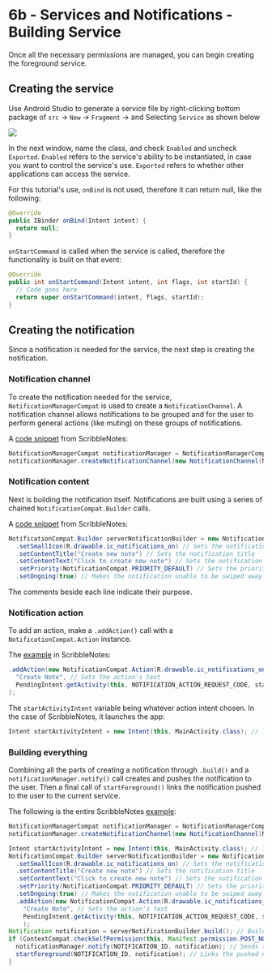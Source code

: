 # 6b - Services and Notifications - Building Service

Once all the necessary permissions are managed, you can begin creating the foreground service. 

## Creating the service

Use Android Studio to generate a service file by right-clicking bottom package of `src` -> `New` -> `Fragment` -> and Selecting `Service` as shown below

<img src="https://github.com/VeryRandomCreator/Computer-Science-Club-2023-2024/blob/main/images/6b-CreateService.png">

In the next window, name the class, and check `Enabled` and uncheck `Exported`. `Enabled` refers to the service's ability to be instantiated, in case you want to control the service's use. `Exported` refers to whether other applications can access the service.

For this tutorial's use, `onBind` is not used, therefore it can return null, like the following:
```java
@Override
public IBinder onBind(Intent intent) {
  return null;
}
```

`onStartCommand` is called when the service is called, therefore the functionality is built on that event:
```java
@Override
public int onStartCommand(Intent intent, int flags, int startId) {
  // Code goes here
  return super.onStartCommand(intent, flags, startId);
}
```

## Creating the notification

Since a notification is needed for the service, the next step is creating the notification.

### Notification channel

To create the notification needed for the service, `NotificationManagerCompat` is used to create a `NotificationChannel`. A notification channel allows notifications to be grouped and for the user to perform general actions (like muting) on these groups of notifications.

A [code snippet](https://github.com/BA-Computer-Science-Club-2023-2024/ScribbleNotes/blob/ecd90c917646ecc35fdd56b54bac4b50e0740ac0/app/src/main/java/com/veryrandomcreator/scribblenotes/NotificationService.java#L79-L80) from ScribbleNotes:
```java
NotificationManagerCompat notificationManager = NotificationManagerCompat.from(this); // The notification manager to manage posting notifications
notificationManager.createNotificationChannel(new NotificationChannel(NOTIFICATION_CHANNEL_ID, "Scribble Notes Notification Channel", NotificationManager.IMPORTANCE_LOW)); // The channel for the notification
```

### Notification content

Next is building the notification itself. Notifications are built using a series of chained `NotificationCompat.Builder` calls.

A [code snippet](https://github.com/BA-Computer-Science-Club-2023-2024/ScribbleNotes/blob/ecd90c917646ecc35fdd56b54bac4b50e0740ac0/app/src/main/java/com/veryrandomcreator/scribblenotes/NotificationService.java#L83-L88) from ScribbleNotes:
```java
NotificationCompat.Builder serverNotificationBuilder = new NotificationCompat.Builder(this, NOTIFICATION_CHANNEL_ID) // Sets the channel for the notification
  .setSmallIcon(R.drawable.ic_notifications_on) // Sets the notification icon
  .setContentTitle("Create new note") // Sets the notification title
  .setContentText("Click to create new note") // Sets the notification content text
  .setPriority(NotificationCompat.PRIORITY_DEFAULT) // Sets the priority of the notification
  .setOngoing(true) // Makes the notification unable to be swiped away
```

The comments beside each line indicate their purpose.

### Notification action

To add an action, make a `.addAction()` call with a `NotificationCompat.Action` instance.

The [example](https://github.com/BA-Computer-Science-Club-2023-2024/ScribbleNotes/blob/ecd90c917646ecc35fdd56b54bac4b50e0740ac0/app/src/main/java/com/veryrandomcreator/scribblenotes/NotificationService.java#L89-L92) in ScribbleNotes:
```java
.addAction(new NotificationCompat.Action(R.drawable.ic_notifications_on, // Sets action's icon
  "Create Note", // Sets the action's text
  PendingIntent.getActivity(this, NOTIFICATION_ACTION_REQUEST_CODE, startActivityIntent, PendingIntent.FLAG_UPDATE_CURRENT | PendingIntent.FLAG_MUTABLE)) // Sets the action
);
```

The `startActivityIntent` variable being whatever action intent chosen. In the case of ScribbleNotes, it launches the app:
```java
Intent startActivityIntent = new Intent(this, MainActivity.class); // The intent to start the app
```

### Building everything

Combining all the parts of creating a notification through `.build()` and a `notificationManager.notify()` call creates and pushes the notification to the user. Then a final call of `startForeground()` links the notification pushed to the user to the current service.

The following is the entire ScribbleNotes [example](https://github.com/BA-Computer-Science-Club-2023-2024/ScribbleNotes/blob/ecd90c917646ecc35fdd56b54bac4b50e0740ac0/app/src/main/java/com/veryrandomcreator/scribblenotes/NotificationService.java#L79-L98):
```java
NotificationManagerCompat notificationManager = NotificationManagerCompat.from(this); // The notification manager to manage posting notifications
notificationManager.createNotificationChannel(new NotificationChannel(NOTIFICATION_CHANNEL_ID, "Scribble Notes Notification Channel", NotificationManager.IMPORTANCE_LOW)); // The channel for the notification

Intent startActivityIntent = new Intent(this, MainActivity.class); // The intent to start the app
NotificationCompat.Builder serverNotificationBuilder = new NotificationCompat.Builder(this, NOTIFICATION_CHANNEL_ID) // Sets the channel for the notification
  .setSmallIcon(R.drawable.ic_notifications_on) // Sets the notification icon
  .setContentTitle("Create new note") // Sets the notification title
  .setContentText("Click to create new note") // Sets the notification content text
  .setPriority(NotificationCompat.PRIORITY_DEFAULT) // Sets the priority of the notification
  .setOngoing(true) // Makes the notification unable to be swiped away
  .addAction(new NotificationCompat.Action(R.drawable.ic_notifications_on, // Sets action's icon
    "Create Note", // Sets the action's text
    PendingIntent.getActivity(this, NOTIFICATION_ACTION_REQUEST_CODE, startActivityIntent, PendingIntent.FLAG_UPDATE_CURRENT | PendingIntent.FLAG_MUTABLE)) // Sets the action
    );
Notification notification = serverNotificationBuilder.build(); // Builds the notification
if (ContextCompat.checkSelfPermission(this, Manifest.permission.POST_NOTIFICATIONS) == PackageManager.PERMISSION_GRANTED) { // Checks the notification permission
  notificationManager.notify(NOTIFICATION_ID, notification); // Sends the notification
  startForeground(NOTIFICATION_ID, notification); // Links the pushed notification to the service to allow it to continue running as a foreground service
}
```
